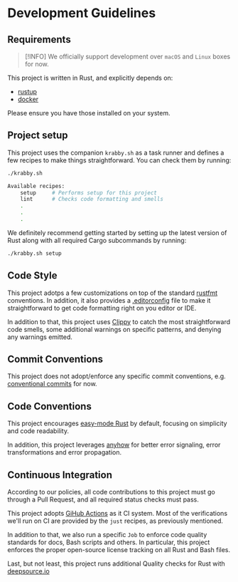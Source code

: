 # Development Guidelines

## Requirements

> [!INFO]
> We officially support development over `macOS` and `Linux` boxes for now.

This project is written in Rust, and explicitly depends on:

- [rustup](https://rustup.rs/)
- [docker](https://www.docker.com/)

Please ensure you have those installed on your system.

## Project setup

This project uses the companion `krabby.sh` as a task runner and
defines a few recipes to make things straightforward. You can check them by running:

```bash
./krabby.sh

Available recipes:
    setup     # Performs setup for this project
    lint      # Checks code formatting and smells
    .
    .
    .
```

We definitely recommend getting started by setting up the latest version of Rust along with
all required Cargo subcommands by running:

```bash
./krabby.sh setup
```

## Code Style

This project adotps a few customizations on top of the standard
[rustfmt](https://rust-lang.github.io/rustfmt)
conventions. In addition, it also provides a
[.editorconfig](https://editorconfig.org/)
file to make it straightforward to get code formatting right on you editor or IDE.

In addition to that, this project uses
[Clippy](https://rust-lang.github.io/rust-clippy)
to catch the most straightforward code smells, some additional warnings on
specific patterns, and denying any warnings emitted.

## Commit Conventions

This project does not adopt/enforce any specific commit conventions, e.g.
[conventional commits](https://www.conventionalcommits.org/en/v1.0.0/)
for now.

## Code Conventions

This project encourages
[easy-mode Rust](https://llogiq.github.io/2024/03/28/easy.html)
by default, focusing on simplicity and code readability.

In addition, this project leverages
[anyhow](https://docs.rs/anyhow/latest/anyhow/)
for better error signaling, error transformations and error propagation.

## Continuous Integration

According to our policies, all code contributions to this project must go through a Pull Request,
and all required status checks must pass.

This project adopts
[GiHub Actions](https://github.com/dotanuki-labs/gradle-wiper/actions)
as it CI system. Most of the verifications we'll run on CI are provided by the `just` recipes,
as previously mentioned.

In addition to that, we also run a specific `Job` to enforce code quality standards for docs,
Bash scripts and others. In particular, this project enforces the proper open-source license
tracking on all Rust and Bash files.

Last, but not least, this project runs additional Quality checks for Rust with
[deepsource.io](https://app.deepsource.com/gh/dotanuki-labs/gradle-wiper/)
